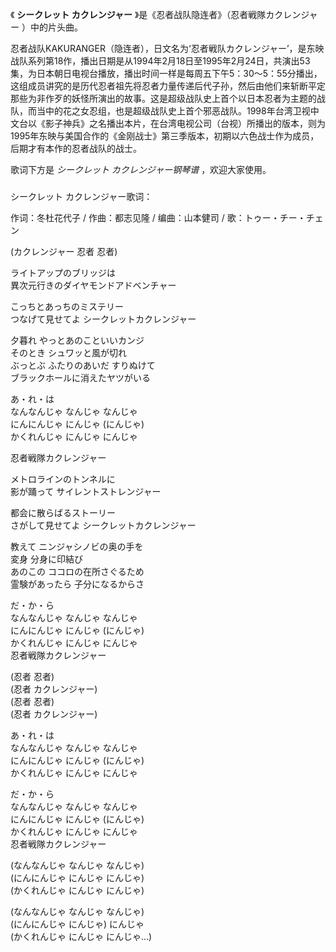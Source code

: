 

《 **シークレット カクレンジャー** 》是《忍者战队隐连者》（忍者戦隊カクレンジャー ）中的片头曲。

忍者战队KAKURANGER（隐连者），日文名为‘忍者戦队カクレンジャー’，是东映战队系列第18作，播出日期是从1994年2月18日至1995年2月24日，共演出53集，为日本朝日电视台播放，播出时间一样是每周五下午5：30～5：55分播出，这组成员讲究的是历代忍者祖先将忍者力量传递后代子孙，然后由他们来斩断平定那些为非作歹的妖怪所演出的故事。这是超级战队史上首个以日本忍者为主题的战队，而当中的花之女忍组，也是超级战队史上首个邪恶战队。1998年台湾卫视中文台以《影子神兵》之名播出本片，在台湾电视公司（台视）所播出的版本，则为1995年东映与美国合作的《金刚战士》第三季版本，初期以六色战士作为成员，后期才有本作的忍者战队的战士。

歌词下方是 _シークレット カクレンジャー钢琴谱_ ，欢迎大家使用。

###  
シークレット カクレンジャー歌词：

作词：冬杜花代子 / 作曲：都志见隆 / 编曲：山本健司 / 歌：トゥー・チー・チェン  
  
(カクレンジャー 忍者 忍者)

ライトアップのブリッジは  
異次元行きのダイヤモンドアドベンチャー

こっちとあっちのミステリー  
つなげて見せてよ シークレットカクレンジャー

夕暮れ やっとあのこといいカンジ  
そのとき シュワッと風が切れ  
ぶっとぶ ふたりのあいだ すりぬけて  
ブラックホールに消えたヤツがいる

あ・れ・は  
なんなんじゃ なんじゃ なんじゃ  
にんにんじゃ にんじゃ (にんじゃ)  
かくれんじゃ にんじゃ にんじゃ

忍者戦隊カクレンジャー

メトロラインのトンネルに  
影が踊って サイレントストレンジャー

都会に散らばるストーリー  
さがして見せてよ シークレットカクレンジャー

教えて ニンジャシノビの奥の手を  
変身 分身に印結び  
あのこの ココロの在所さぐるため  
霊験があったら 子分になるからさ

  
だ・か・ら  
なんなんじゃ なんじゃ なんじゃ  
にんにんじゃ にんじゃ (にんじゃ)  
かくれんじゃ にんじゃ にんじゃ  
忍者戦隊カクレンジャー

(忍者 忍者)  
(忍者 カクレンジャー)  
(忍者 忍者)  
(忍者 カクレンジャー)

あ・れ・は  
なんなんじゃ なんじゃ なんじゃ  
にんにんじゃ にんじゃ (にんじゃ)  
かくれんじゃ にんじゃ にんじゃ

だ・か・ら  
なんなんじゃ なんじゃ なんじゃ  
にんにんじゃ にんじゃ (にんじゃ)  
かくれんじゃ にんじゃ にんじゃ  
忍者戦隊カクレンジャー

(なんなんじゃ なんじゃ なんじゃ)  
(にんにんじゃ にんじゃ にんじゃ)  
(かくれんじゃ にんじゃ にんじゃ)

(なんなんじゃ なんじゃ なんじゃ)  
(にんにんじゃ にんじゃ) にんじゃ  
(かくれんじゃ にんじゃ にんじゃ…)

  

